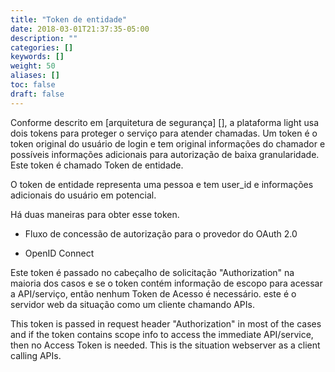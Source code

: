 ```yaml
---
title: "Token de entidade"
date: 2018-03-01T21:37:35-05:00
description: ""
categories: []
keywords: []
weight: 50
aliases: []
toc: false
draft: false
---
```


Conforme descrito em [arquitetura de segurança] [], a plataforma light usa dois tokens para proteger o serviço
para atender chamadas. Um token é o token original do usuário de login e tem original
informações do chamador e possíveis informações adicionais para autorização de baixa granularidade. Este token
é chamado Token de entidade.

O token de entidade representa uma pessoa e tem user_id e informações adicionais do usuário em potencial.

Há duas maneiras para obter esse token.

* Fluxo de concessão de autorização para o provedor do OAuth 2.0

* OpenID Connect

Este token é passado no cabeçalho de solicitação "Authorization" na maioria dos casos e se o token
contém informação de escopo para acessar a API/serviço, então nenhum Token de Acesso é necessário. este
é o servidor web da situação como um cliente chamando APIs.

This token is passed in request header "Authorization" in most of the cases and if the token
contains scope info to access the immediate API/service, then no Access Token is needed. This
is the situation webserver as a client calling APIs.


[security architecture]: /architecture/security/
[Access Token]: /ptbr/consumer/access-token/

